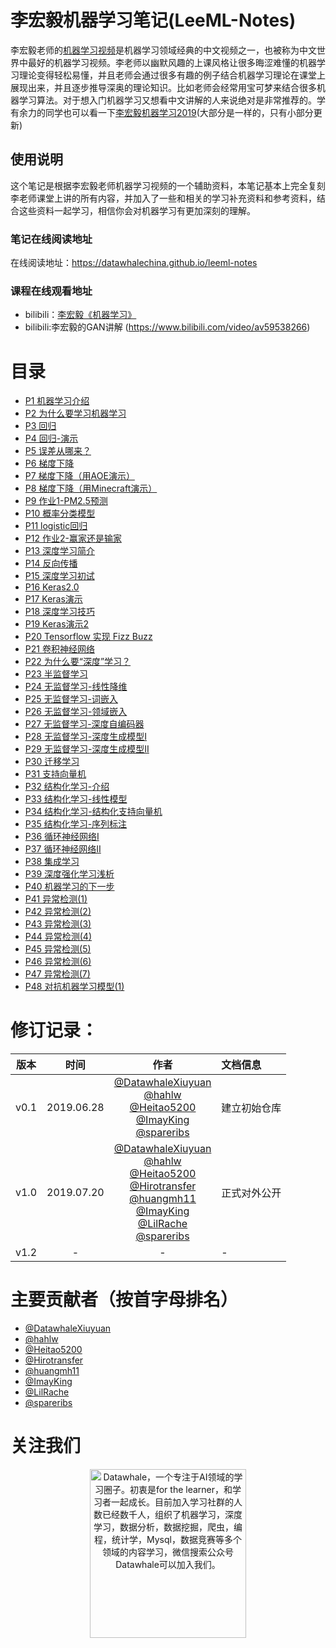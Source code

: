 # 李宏毅机器学习笔记(LeeML-Notes)
李宏毅老师的[机器学习视频](http://speech.ee.ntu.edu.tw/~tlkagk/courses_ML17.html)是机器学习领域经典的中文视频之一，也被称为中文世界中最好的机器学习视频。李老师以幽默风趣的上课风格让很多晦涩难懂的机器学习理论变得轻松易懂，并且老师会通过很多有趣的例子结合机器学习理论在课堂上展现出来，并且逐步推导深奥的理论知识。比如老师会经常用宝可梦来结合很多机器学习算法。对于想入门机器学习又想看中文讲解的人来说绝对是非常推荐的。学有余力的同学也可以看一下[李宏毅机器学习2019](http://speech.ee.ntu.edu.tw/~tlkagk/courses_ML19.html)(大部分是一样的，只有小部分更新)


## 使用说明
这个笔记是根据李宏毅老师机器学习视频的一个辅助资料，本笔记基本上完全复刻李老师课堂上讲的所有内容，并加入了一些和相关的学习补充资料和参考资料，结合这些资料一起学习，相信你会对机器学习有更加深刻的理解。

### 笔记在线阅读地址
在线阅读地址：https://datawhalechina.github.io/leeml-notes

### 课程在线观看地址
- bilibili：[李宏毅《机器学习》](https://www.bilibili.com/video/av59538266)
- bilibili:李宏毅的GAN讲解 (https://www.bilibili.com/video/av59538266)

# 目录
- [P1 机器学习介绍](https://datawhalechina.github.io/leeml-notes/#/chapter1/chapter1)
- [P2 为什么要学习机器学习](https://datawhalechina.github.io/leeml-notes/#/chapter2/chapter2)
- [P3 回归](https://datawhalechina.github.io/leeml-notes/#/chapter3/chapter3)
- [P4 回归-演示](https://datawhalechina.github.io/leeml-notes/#/chapter4/chapter4)
- [P5 误差从哪来？](https://datawhalechina.github.io/leeml-notes/#/chapter5/chapter5)
- [P6 梯度下降](https://datawhalechina.github.io/leeml-notes/#/chapter6/chapter6)
- [P7 梯度下降（用AOE演示）](https://datawhalechina.github.io/leeml-notes/#/chapter7/chapter7)
- [P8 梯度下降（用Minecraft演示）](https://datawhalechina.github.io/leeml-notes/#/chapter8/chapter8)
- [P9 作业1-PM2.5预测](https://datawhalechina.github.io/leeml-notes/#/chapter9/chapter9)
- [P10 概率分类模型](https://datawhalechina.github.io/leeml-notes/#/chapter10/chapter10)
- [P11 logistic回归](https://datawhalechina.github.io/leeml-notes/#/chapter11/chapter11)
- [P12 作业2-赢家还是输家](https://datawhalechina.github.io/leeml-notes/#/chapter12/chapter12)
- [P13 深度学习简介](https://datawhalechina.github.io/leeml-notes/#/chapter13/chapter13)
- [P14 反向传播](https://datawhalechina.github.io/leeml-notes/#/chapter14/chapter14)
- [P15 深度学习初试](https://datawhalechina.github.io/leeml-notes/#/chapter15/chapter15)
- [P16 Keras2.0](https://datawhalechina.github.io/leeml-notes/#/chapter16/chapter16)
- [P17 Keras演示](https://datawhalechina.github.io/leeml-notes/#/chapter17/chapter17)
- [P18 深度学习技巧](https://datawhalechina.github.io/leeml-notes/#/chapter18/chapter18)
- [P19 Keras演示2](https://datawhalechina.github.io/leeml-notes/#/chapter19/chapter19)
- [P20 Tensorflow 实现 Fizz Buzz](https://datawhalechina.github.io/leeml-notes/#/chapter20/chapter20)
- [P21 卷积神经网络](https://datawhalechina.github.io/leeml-notes/#/chapter21/chapter21)
- [P22 为什么要“深度”学习？](https://datawhalechina.github.io/leeml-notes/#/chapter22/chapter22)
- [P23 半监督学习](https://datawhalechina.github.io/leeml-notes/#/chapter23/chapter23)
- [P24 无监督学习-线性降维](https://datawhalechina.github.io/leeml-notes/#/chapter24/chapter24)
- [P25 无监督学习-词嵌入](https://datawhalechina.github.io/leeml-notes/#/chapter25/chapter25)
- [P26 无监督学习-领域嵌入](https://datawhalechina.github.io/leeml-notes/#/chapter26/chapter26)
- [P27 无监督学习-深度自编码器](https://datawhalechina.github.io/leeml-notes/#/chapter27/chapter27)
- [P28 无监督学习-深度生成模型I](https://datawhalechina.github.io/leeml-notes/#/chapter28/chapter28)
- [P29 无监督学习-深度生成模型II](https://datawhalechina.github.io/leeml-notes/#/chapter29/chapter29)
- [P30 迁移学习](https://datawhalechina.github.io/leeml-notes/#/chapter30/chapter30)
- [P31 支持向量机](https://datawhalechina.github.io/leeml-notes/#/chapter31/chapter31)
- [P32 结构化学习-介绍](https://datawhalechina.github.io/leeml-notes/#/chapter32/chapter32)
- [P33 结构化学习-线性模型](https://datawhalechina.github.io/leeml-notes/#/chapter33/chapter33)
- [P34 结构化学习-结构化支持向量机](https://datawhalechina.github.io/leeml-notes/#/chapter34/chapter34)
- [P35 结构化学习-序列标注](https://datawhalechina.github.io/leeml-notes/#/chapter35/chapter35)
- [P36 循环神经网络I](https://datawhalechina.github.io/leeml-notes/#/chapter36/chapter36)
- [P37 循环神经网络II](https://datawhalechina.github.io/leeml-notes/#/chapter37/chapter37)
- [P38 集成学习](https://datawhalechina.github.io/leeml-notes/#/chapter38/chapter38)
- [P39 深度强化学习浅析](https://datawhalechina.github.io/leeml-notes/#/chapter39/chapter39)
- [P40 机器学习的下一步](https://datawhalechina.github.io/leeml-notes/#/chapter40/chapter40)
- [P41 异常检测(1)](https://datawhalechina.github.io/leeml-notes/#/chapter41/chapter41)
- [P42 异常检测(2)](https://datawhalechina.github.io/leeml-notes/#/chapter42/chapter42)
- [P43 异常检测(3)](https://datawhalechina.github.io/leeml-notes/#/chapter43/chapter43)
- [P44 异常检测(4)](https://datawhalechina.github.io/leeml-notes/#/chapter44/chapter44)
- [P45 异常检测(5)](https://datawhalechina.github.io/leeml-notes/#/chapter45/chapter45)
- [P46 异常检测(6)](https://datawhalechina.github.io/leeml-notes/#/chapter46/chapter46)
- [P47 异常检测(7)](https://datawhalechina.github.io/leeml-notes/#/chapter47/chapter47)
- [P48 对抗机器学习模型(1)](https://datawhalechina.github.io/leeml-notes/#/chapter48/chapter48)


# 修订记录：
|版本|时间|作者|文档信息 |
|---|:--:|:--:|:--|
| v0.1 |2019.06.28|[@DatawhaleXiuyuan](https://github.com/DatawhaleXiuyuan)<br>[@hahlw](https://github.com/hahlw)<br>[@Heitao5200](https://github.com/Heitao5200)<br>[@ImayKing](https://github.com/Imay-King)<br>[@spareribs](https://github.com/spareribs)|建立初始仓库 |
| v1.0 |2019.07.20|[@DatawhaleXiuyuan](https://github.com/DatawhaleXiuyuan)<br>[@hahlw](https://github.com/hahlw)<br>[@Heitao5200](https://github.com/Heitao5200)<br>[@Hirotransfer](https://github.com/Hirotransfer)<br>[@huangmh11](https://github.com/huangmh11)<br>[@ImayKing](https://github.com/Imay-King)<br>[@LilRache](https://github.com/LilRachel)<br>[@spareribs](https://github.com/spareribs)<br> |正式对外公开|
| v1.2|-|-|- |



# 主要贡献者（按首字母排名）

- [@DatawhaleXiuyuan](https://github.com/DatawhaleXiuyuan)
- [@hahlw](https://github.com/hahlw)
- [@Heitao5200](https://github.com/Heitao5200)
- [@Hirotransfer](https://github.com/Hirotransfer)
- [@huangmh11](https://github.com/huangmh11)
- [@ImayKing](https://github.com/Imay-King)
- [@LilRache](https://github.com/LilRachel)
- [@spareribs](https://github.com/spareribs)


# 关注我们

<div align=center><img src="https://raw.githubusercontent.com/datawhalechina/pumpkin-book/master/res/qrcode.jpeg" width = "250" height = "270" alt="Datawhale，一个专注于AI领域的学习圈子。初衷是for the learner，和学习者一起成长。目前加入学习社群的人数已经数千人，组织了机器学习，深度学习，数据分析，数据挖掘，爬虫，编程，统计学，Mysql，数据竞赛等多个领域的内容学习，微信搜索公众号Datawhale可以加入我们。"></div>




